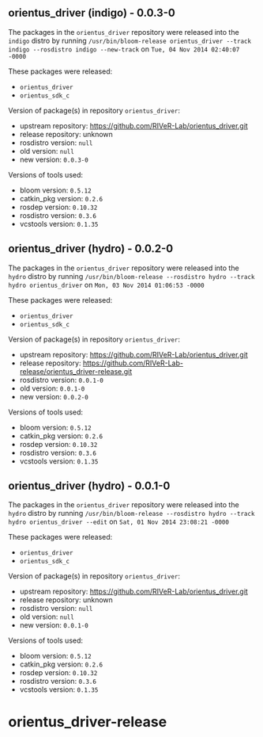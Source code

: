 ## orientus_driver (indigo) - 0.0.3-0

The packages in the `orientus_driver` repository were released into the `indigo` distro by running `/usr/bin/bloom-release orientus_driver --track indigo --rosdistro indigo --new-track` on `Tue, 04 Nov 2014 02:40:07 -0000`

These packages were released:
- `orientus_driver`
- `orientus_sdk_c`

Version of package(s) in repository `orientus_driver`:
- upstream repository: https://github.com/RIVeR-Lab/orientus_driver.git
- release repository: unknown
- rosdistro version: `null`
- old version: `null`
- new version: `0.0.3-0`

Versions of tools used:
- bloom version: `0.5.12`
- catkin_pkg version: `0.2.6`
- rosdep version: `0.10.32`
- rosdistro version: `0.3.6`
- vcstools version: `0.1.35`


## orientus_driver (hydro) - 0.0.2-0

The packages in the `orientus_driver` repository were released into the `hydro` distro by running `/usr/bin/bloom-release --rosdistro hydro --track hydro orientus_driver` on `Mon, 03 Nov 2014 01:06:53 -0000`

These packages were released:
- `orientus_driver`
- `orientus_sdk_c`

Version of package(s) in repository `orientus_driver`:
- upstream repository: https://github.com/RIVeR-Lab/orientus_driver.git
- release repository: https://github.com/RIVeR-Lab-release/orientus_driver-release.git
- rosdistro version: `0.0.1-0`
- old version: `0.0.1-0`
- new version: `0.0.2-0`

Versions of tools used:
- bloom version: `0.5.12`
- catkin_pkg version: `0.2.6`
- rosdep version: `0.10.32`
- rosdistro version: `0.3.6`
- vcstools version: `0.1.35`


## orientus_driver (hydro) - 0.0.1-0

The packages in the `orientus_driver` repository were released into the `hydro` distro by running `/usr/bin/bloom-release --rosdistro hydro --track hydro orientus_driver --edit` on `Sat, 01 Nov 2014 23:08:21 -0000`

These packages were released:
- `orientus_driver`
- `orientus_sdk_c`

Version of package(s) in repository `orientus_driver`:
- upstream repository: https://github.com/RIVeR-Lab/orientus_driver.git
- release repository: unknown
- rosdistro version: `null`
- old version: `null`
- new version: `0.0.1-0`

Versions of tools used:
- bloom version: `0.5.12`
- catkin_pkg version: `0.2.6`
- rosdep version: `0.10.32`
- rosdistro version: `0.3.6`
- vcstools version: `0.1.35`


orientus_driver-release
=======================
